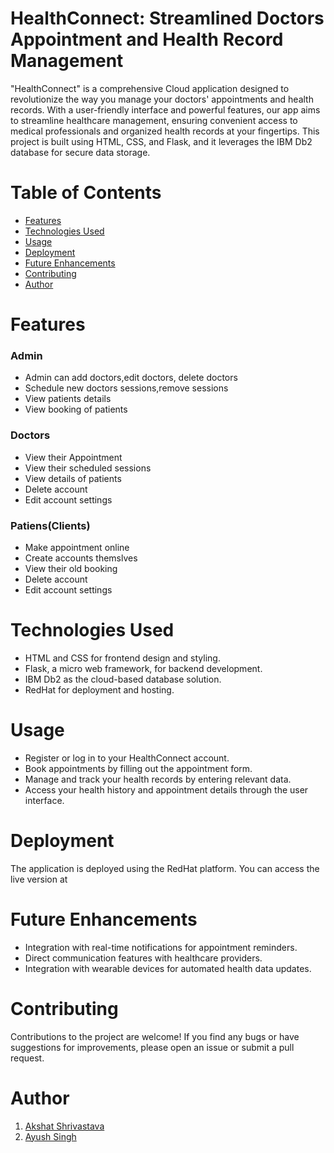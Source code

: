 # HealthConnect: Streamlined Doctors Appointment and Health Record Management

"HealthConnect" is a comprehensive Cloud application designed to revolutionize the way you manage your doctors' appointments and health records. With a user-friendly interface and powerful features, our app aims to streamline healthcare management, ensuring convenient access to medical professionals and organized health records at your fingertips. This project is built using HTML, CSS, and Flask, and it leverages the IBM Db2 database for secure data storage.

# Table of Contents
* [Features](#Features)
* [Technologies Used](#Technologies-Used)
* [Usage](#Usage)
* [Deployment](#Deployment)
* [Future Enhancements](#Future-Enhancements)
* [Contributing](#Contributing)
* [Author](#Author)

# Features

### Admin
  
- Admin can add doctors,edit doctors, delete doctors    
- Schedule new doctors sessions,remove sessions   
- View patients details    
- View booking of patients    
 
### Doctors

- View their Appointment
- View their scheduled sessions
- View details of patients
- Delete account    
- Edit account settings
     
### Patiens(Clients)
  
- Make appointment online
- Create accounts themslves
- View their old booking
- Delete account
- Edit account settings    


# Technologies Used

* HTML and CSS for frontend design and styling.
* Flask, a micro web framework, for backend development.
* IBM Db2 as the cloud-based database solution.
* RedHat for deployment and hosting.

# Usage

* Register or log in to your HealthConnect account.
* Book appointments by filling out the appointment form.
* Manage and track your health records by entering relevant data.
* Access your health history and appointment details through the user interface.

# Deployment

The application is deployed using the RedHat platform. You can access the live version at

# Future Enhancements
* Integration with real-time notifications for appointment reminders.
* Direct communication features with healthcare providers.
* Integration with wearable devices for automated health data updates.

# Contributing
Contributions to the project are welcome! If you find any bugs or have suggestions for improvements, please open an issue or submit a pull request.

# Author

1. [Akshat Shrivastava](https://github.com/Akshatshrivastava111)
2. [Ayush Singh](https://github.com/ayush2883)

